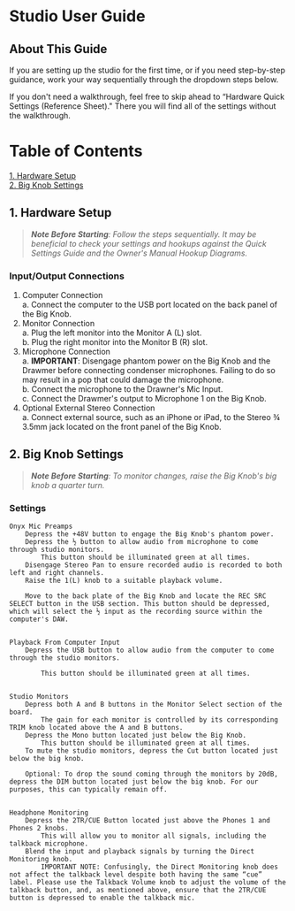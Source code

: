 #  Studio User Guide 

## About This Guide

If you are setting up the studio for the first time, or if you need step-by-step guidance, work your way sequentially through the dropdown steps below. 

If you don't need a walkthrough, feel free to skip ahead to “Hardware Quick Settings (Reference Sheet)." There you will find all of the settings without the walkthrough. 

# Table of Contents 

[1. Hardware Setup](https://github.com/B-Mags/Audio-Engineering-How-Tos/blob/main/RecordingStudioUserGuide.md#1-hardware-setup) <br>
[2. Big Knob Settings](https://github.com/B-Mags/Audio-Engineering-How-Tos/blob/main/RecordingStudioUserGuide.md#2-big-knob-settings) <br>

## 1. Hardware Setup 

> _**Note Before Starting**: Follow the steps sequentially. It may be beneficial to check your settings and hookups against the Quick Settings Guide and the Owner's Manual Hookup Diagrams._

### Input/Output Connections 

1. Computer Connection <br> 
   a. Connect the computer to the USB port located on the back panel of the Big Knob. 
2. Monitor Connection <br>
   a. Plug the left monitor into the Monitor A (L) slot. <br>
   b. Plug the right monitor into the Monitor B (R) slot. 
3. Microphone Connection <br> 
   a. **IMPORTANT**: Disengage phantom power on the Big Knob and the Drawmer before connecting condenser microphones. Failing to do so may result in a pop that could damage the microphone. <br> 
   b. Connect the microphone to the Drawner's Mic Input. <br> 
   c. Connect the Drawmer's output to Microphone 1 on the Big Knob. 
4. Optional External Stereo Connection <br>
   a. Connect external source, such as an iPhone or iPad, to the Stereo ¾ 3.5mm jack located on the front panel of the Big Knob. 

## 2. <a name="BigKnobSettings">Big Knob Settings</a>

> _**Note Before Starting**: To monitor changes, raise the Big Knob's big knob a quarter turn._ <br>  

### Settings

 

    Onyx Mic Preamps 
        Depress the +48V button to engage the Big Knob's phantom power. 
        Depress the ½ button to allow audio from microphone to come through studio monitors. 
            This button should be illuminated green at all times. 
        Disengage Stereo Pan to ensure recorded audio is recorded to both left and right channels. 
        Raise the 1(L) knob to a suitable playback volume. 

        Move to the back plate of the Big Knob and locate the REC SRC SELECT button in the USB section. This button should be depressed, which will select the ½ input as the recording source within the computer's DAW. 

         
    Playback From Computer Input 
        Depress the USB button to allow audio from the computer to come through the studio monitors. 

            This button should be illuminated green at all times. 

             
    Studio Monitors 
        Depress both A and B buttons in the Monitor Select section of the board. 
            The gain for each monitor is controlled by its corresponding TRIM knob located above the A and B buttons. 
        Depress the Mono button located just below the Big Knob. 
            This button should be illuminated green at all times. 
        To mute the studio monitors, depress the Cut button located just below the big knob. 

        Optional: To drop the sound coming through the monitors by 20dB, depress the DIM button located just below the big knob. For our purposes, this can typically remain off. 

         
    Headphone Monitoring 
        Depress the 2TR/CUE Button located just above the Phones 1 and Phones 2 knobs. 
            This will allow you to monitor all signals, including the talkback microphone. 
        Blend the input and playback signals by turning the Direct Monitoring knob. 
            IMPORTANT NOTE: Confusingly, the Direct Monitoring knob does not affect the talkback level despite both having the same “cue” label. Please use the Talkback Volume knob to adjust the volume of the talkback button, and, as mentioned above, ensure that the 2TR/CUE button is depressed to enable the talkback mic. 

